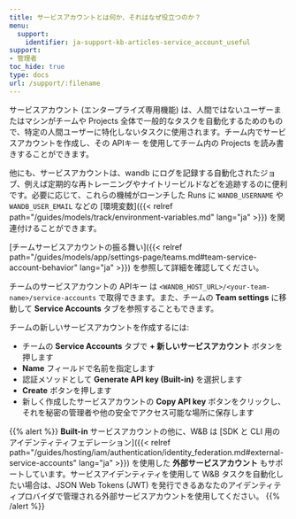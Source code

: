 ```yaml
---
title: サービスアカウントとは何か、それはなぜ役立つのか？
menu:
  support:
    identifier: ja-support-kb-articles-service_account_useful
support:
- 管理者
toc_hide: true
type: docs
url: /support/:filename
---
```


サービスアカウント (エンタープライズ専用機能) は、人間ではないユーザーまたはマシンがチームや Projects 全体で一般的なタスクを自動化するためのもので、特定の人間ユーザーに特化しないタスクに使用されます。チーム内でサービスアカウントを作成し、その APIキー を使用してチーム内の Projects を読み書きすることができます。

他にも、サービスアカウントは、wandb にログを記録する自動化されたジョブ、例えば定期的な再トレーニングやナイトリービルドなどを追跡するのに便利です。必要に応じて、これらの機械がローンチした Runs に `WANDB_USERNAME` や `WANDB_USER_EMAIL` などの [環境変数]({{< relref path="/guides/models/track/environment-variables.md" lang="ja" >}}) を関連付けることができます。

[チームサービスアカウントの振る舞い]({{< relref path="/guides/models/app/settings-page/teams.md#team-service-account-behavior" lang="ja" >}}) を参照して詳細を確認してください。

チームのサービスアカウントの APIキー は `<WANDB_HOST_URL>/<your-team-name>/service-accounts` で取得できます。また、チームの **Team settings** に移動して **Service Accounts** タブを参照することもできます。

チームの新しいサービスアカウントを作成するには:
* チームの **Service Accounts** タブで **+ 新しいサービスアカウント** ボタンを押します
* **Name** フィールドで名前を指定します
* 認証メソッドとして **Generate API key (Built-in)** を選択します
* **Create** ボタンを押します
* 新しく作成したサービスアカウントの **Copy API key** ボタンをクリックし、それを秘密の管理者や他の安全でアクセス可能な場所に保存します

{{% alert %}}
**Built-in** サービスアカウントの他に、W&B は [SDK と CLI 用のアイデンティティフェデレーション]({{< relref path="/guides/hosting/iam/authentication/identity_federation.md#external-service-accounts" lang="ja" >}}) を使用した **外部サービスアカウント** もサポートしています。サービスアイデンティティを使用して W&B タスクを自動化したい場合は、JSON Web Tokens (JWT) を発行できるあなたのアイデンティティプロバイダで管理される外部サービスアカウントを使用してください。
{{% /alert %}}